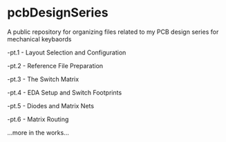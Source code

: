 # pcbDesignSeries
A public repository for organizing files related to my PCB design series for mechanical keybaords

-pt.1 - Layout Selection and Configuration

-pt.2 - Reference File Preparation

-pt.3 - The Switch Matrix

-pt.4 - EDA Setup and Switch Footprints

-pt.5 - Diodes and Matrix Nets

-pt.6 - Matrix Routing 

...more in the works...
